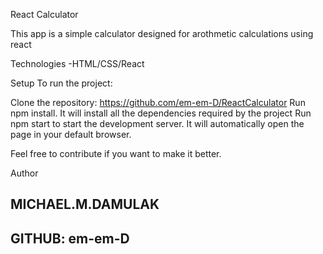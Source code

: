 React Calculator 

This app is a simple calculator designed for arothmetic calculations using react

Technologies
-HTML/CSS/React

Setup
To run the project:

Clone the repository: https://github.com/em-em-D/ReactCalculator Run npm install. It will install all the dependencies required by the project Run npm start to start the development server. It will automatically open the page in your default browser.

Feel free to contribute if you want to make it better.

Author

## MICHAEL.M.DAMULAK
## GITHUB: em-em-D